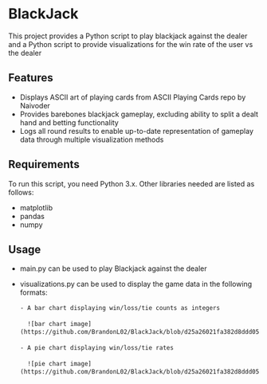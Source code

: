 # BlackJack

This project provides a Python script to play blackjack against the dealer and a Python script to provide visualizations for the win rate of the user vs the dealer

## Features

- Displays ASCII art of playing cards from ASCII Playing Cards repo by Naivoder
- Provides barebones blackjack gameplay, excluding ability to split a dealt hand and betting functionality
- Logs all round results to enable up-to-date representation of gameplay data through multiple visualization methods

## Requirements

To run this script, you need Python 3.x. Other libraries needed are listed as follows:

- matplotlib
- pandas
- numpy

## Usage 

- main.py can be used to play Blackjack against the dealer
- visualizations.py can be used to display the game data in the following formats:
  
      - A bar chart displaying win/loss/tie counts as integers

        ![bar chart image](https://github.com/BrandonL02/BlackJack/blob/d25a26021fa382d8ddd05adb361fde7cf29752f3/visuals/bar%20chart.png)
  
      - A pie chart displaying win/loss/tie rates

        ![pie chart image](https://github.com/BrandonL02/BlackJack/blob/d25a26021fa382d8ddd05adb361fde7cf29752f3/visuals/pie%20chart.png)
